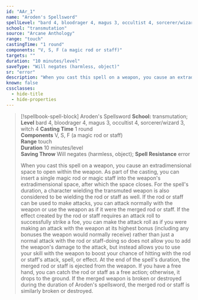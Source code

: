 ```yaml
---
id: "AAr_1"
name: "Aroden's Spellsword"
spellLevel: "bard 4, bloodrager 4, magus 3, occultist 4, sorcerer/wizard 3, witch 4"
school: "transmutation"
source: "Arcane Anthology"
range: "touch"
castingTime: "1 round"
components: "V, S, F (a magic rod or staff)"
targets: ""
duration: "10 minutes/level"
saveType: "Will negates (harmless, object)"
sr: "error"
description: "When you cast this spell on a weapon, you cause an extradimensional space to open within the weapon. As part of the casting, you can insert a single magic rod or magic staff into the weapon's extradimensional space, after which the space closes. For the spell's duration, a character wielding the transmuted weapon is also considered to be wielding the rod or staff as well. If the rod or staff can be used to make attacks, you can attack normally with the weapon or use the weapon as if it were the merged rod or staff. If the effect created by the rod or staff requires an attack roll to successfully strike a foe, you can make the attack roll as if you were making an attack with the weapon at its highest bonus (including any bonuses the weapon would normally receive) rather than just a normal attack with the rod or staff-doing so does not allow you to add the weapon's damage to the attack, but instead allows you to use your skill with the weapon to boost your chance of hitting with the rod or staff's attack, spell, or effect.  At the end of the spell's duration, the merged rod or staff is ejected from the weapon. If you have a free hand, you can catch the rod or staff as a free action; otherwise, it drops to the ground.  If the merged weapon is broken or destroyed during the duration of Aroden's spellsword, the merged rod or staff is similarly broken or destroyed."
known: false
cssclasses:
  - hide-title
  - hide-properties
---
```


> [!spellbook-spell-block] Aroden's Spellsword
> **School:** transmutation; **Level** bard 4, bloodrager 4, magus 3, occultist 4, sorcerer/wizard 3, witch 4
> **Casting Time** 1 round  
> **Components** V, S, F (a magic rod or staff)  
> **Range** touch  
> **Duration** 10 minutes/level  
> **Saving Throw** Will negates (harmless, object); **Spell Resistance** error
> 
> When you cast this spell on a weapon, you cause an extradimensional space to open within the weapon. As part of the casting, you can insert a single magic rod or magic staff into the weapon's extradimensional space, after which the space closes. For the spell's duration, a character wielding the transmuted weapon is also considered to be wielding the rod or staff as well. If the rod or staff can be used to make attacks, you can attack normally with the weapon or use the weapon as if it were the merged rod or staff. If the effect created by the rod or staff requires an attack roll to successfully strike a foe, you can make the attack roll as if you were making an attack with the weapon at its highest bonus (including any bonuses the weapon would normally receive) rather than just a normal attack with the rod or staff-doing so does not allow you to add the weapon's damage to the attack, but instead allows you to use your skill with the weapon to boost your chance of hitting with the rod or staff's attack, spell, or effect.  At the end of the spell's duration, the merged rod or staff is ejected from the weapon. If you have a free hand, you can catch the rod or staff as a free action; otherwise, it drops to the ground.  If the merged weapon is broken or destroyed during the duration of Aroden's spellsword, the merged rod or staff is similarly broken or destroyed.